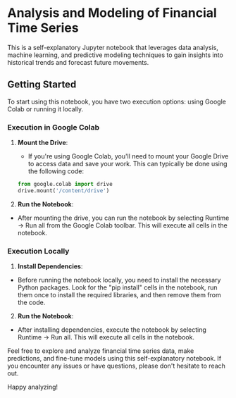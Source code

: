 # Analysis and Modeling of Financial Time Series

This is a self-explanatory Jupyter notebook that leverages data analysis, machine learning, and predictive modeling techniques to gain insights into historical trends and forecast future movements.

## Getting Started

To start using this notebook, you have two execution options: using Google Colab or running it locally.

### Execution in Google Colab

1. **Mount the Drive**:
   - If you're using Google Colab, you'll need to mount your Google Drive to access data and save your work. This can typically be done using the following code:

   ```python
   from google.colab import drive
   drive.mount('/content/drive')

2. **Run the Notebook**:
- After mounting the drive, you can run the notebook by selecting Runtime -> Run all from the Google Colab toolbar. This will execute all cells in the notebook.

### Execution Locally 

1. **Install Dependencies**:

- Before running the notebook locally, you need to install the necessary Python packages. Look for the "pip install" cells in the notebook, run them once to install the required libraries, and then remove them from the code.

2. **Run the Notebook**:

- After installing dependencies, execute the notebook by selecting Runtime -> Run all. This will execute all cells in the notebook.

Feel free to explore and analyze financial time series data, make predictions, and fine-tune models using this self-explanatory notebook. If you encounter any issues or have questions, please don't hesitate to reach out.

Happy analyzing!
